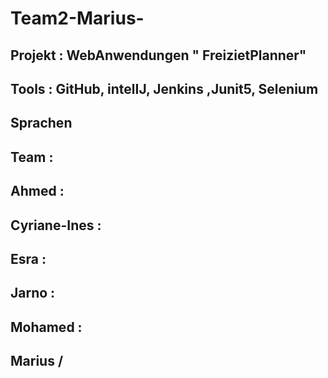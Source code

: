 # Team2-Marius-
Projekt : WebAnwendungen " FreizietPlanner"
--------------------------------------------------
Tools : GitHub, intelIJ, Jenkins ,Junit5, Selenium
--------------------------------------------------
Sprachen
--------------------------------------------------
Team :
------
Ahmed :
------
Cyriane-Ines :
------
Esra :
------
Jarno  :
------
Mohamed : 
------
Marius /
---------------------------------------------------
